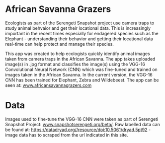 # African Savanna Grazers
Ecologists as part of the Serengeti Snapshot project use camera traps to study animal behvaior and get their locational data. This is increasingly important in the recent times especially for endagered species such as the Elephant - understanding their behavior and getting their locational data real-time can help protect and manage their species. 

This app was created to help ecologists quickly identify animal images taken from camera traps in the African Savanna. The app takes uploaded image(s) in .jpg format and classifies the image(s) using the VGG-16 Convolutional Neural Network (CNN) which was fine-tuned and trained on images taken in the African Savanna. In the current version, the VGG-16 CNN has been trained for Elephant, Zebra and Wildebeest. The app can be seen at: www.africansavannagrazers.com

# Data
Images used to fine-tune the VGG-16 CNN were taken as part of Serengeti Snapshot Project: www.snapshotserengeti.org/beta/. Raw labelled data can be found at: https://datadryad.org//resource/doi:10.5061/dryad.5pt92 - image data has to scraped from the url indicated in this site.

